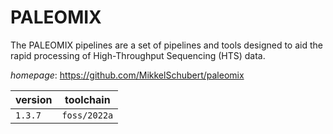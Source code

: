 # PALEOMIX

The PALEOMIX pipelines are a set of pipelines and tools designed to aid the rapid processing  of High-Throughput Sequencing (HTS) data.

*homepage*: <https://github.com/MikkelSchubert/paleomix>

version | toolchain
--------|----------
``1.3.7`` | ``foss/2022a``
